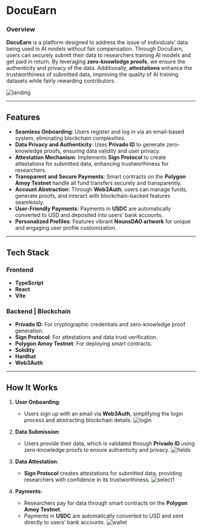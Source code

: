 # DocuEarn

### Overview
**DocuEarn** is a platform designed to address the issue of individuals’ data being used in AI models without fair compensation. Through DocuEarn, users can securely submit their data to researchers training AI models and get paid in return. By leveraging **zero-knowledge proofs**, we ensure the authenticity and privacy of the data. Additionally, **attestations** enhance the trustworthiness of submitted data, improving the quality of AI training datasets while fairly rewarding contributors.

![landing](https://github.com/user-attachments/assets/4b065866-7315-41e4-a62c-01b18ddd1f03)

---

## Features

- **Seamless Onboarding**: Users register and log in via an email-based system, eliminating blockchain complexities.
- **Data Privacy and Authenticity**: Uses **Privado ID** to generate zero-knowledge proofs, ensuring data validity and user privacy.
- **Attestation Mechanism**: Implements **Sign Protocol** to create attestations for submitted data, enhancing trustworthiness for researchers.
- **Transparent and Secure Payments**: Smart contracts on the **Polygon Amoy Testnet** handle all fund transfers securely and transparently.
- **Account Abstraction**: Through **Web3Auth**, users can manage funds, generate proofs, and interact with blockchain-backed features seamlessly.
- **User-Friendly Payments**: Payments in **USDC** are automatically converted to USD and deposited into users’ bank accounts.
- **Personalized Profiles**: Features vibrant **NounsDAO artwork** for unique and engaging user profile customization.

---

## Tech Stack

### Frontend
- **TypeScript**
- **React**
- **Vite**

### Backend | Blockchain
- **Privado ID**: For cryptographic credentials and zero-knowledge proof generation.
- **Sign Protocol**: For attestations and data trust verification.
- **Polygon Amoy Testnet**: For deploying smart contracts.
- **Solidity**
- **Hardhat**
- **Web3Auth**


---

## How It Works

1. **User Onboarding**: 
   - Users sign up with an email via **Web3Auth**, simplifying the login process and abstracting blockchain details.
![login](https://github.com/user-attachments/assets/6f57c449-1ad3-4d6d-9e6e-bf2530f1b1fc)

2. **Data Submission**:
   - Users provide their data, which is validated through **Privado ID** using zero-knowledge proofs to ensure authenticity and privacy.
![fields](https://github.com/user-attachments/assets/035bc627-50c8-4644-b8a2-cfceafca3814)

3. **Data Attestation**:
   - **Sign Protocol** creates attestations for submitted data, providing researchers with confidence in its trustworthiness.
![select1](https://github.com/user-attachments/assets/2b84291a-1458-4c59-a337-02362bc15426)

4. **Payments**:
   - Researchers pay for data through smart contracts on the **Polygon Amoy Testnet**.
   - Payments in **USDC** are automatically converted to USD and sent directly to users’ bank accounts.
![wallet](https://github.com/user-attachments/assets/1bf14e93-acc4-4cbb-8418-fe7820367515)



